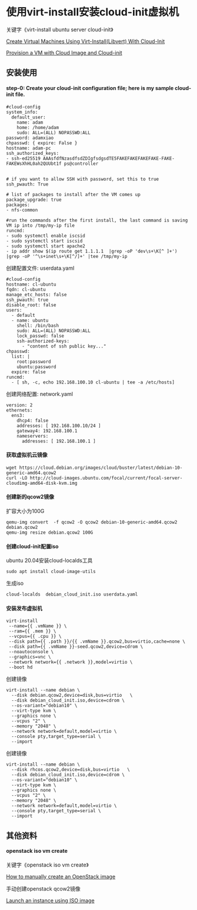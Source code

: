 # 使用virt-install安装cloud-init虚拟机

关键字《virt-install ubuntu server cloud-init》

[Create Virtual Machines Using Virt-Install(Libvert) With Cloud-Init](https://technekey.com/create-virtual-machines-using-virt-installlibvert-with-cloud-init/)

[Provision a VM with Cloud Image and Cloud-init](https://zhimin-wen.medium.com/provision-a-vm-with-cloud-image-and-cloud-init-36f356a33b90)

## 安装使用

#### step-0: Create your cloud-init configuration file; here is my sample cloud-init file.

```
#cloud-config
system_info:
  default_user:
    name: adam
    home: /home/adam
    sudo: ALL=(ALL) NOPASSWD:ALL
password: adamxiao
chpasswd: { expire: False }
hostname: adam-pc
ssh_authorized_keys:
- ssh-ed25519 AAAsfdfNzasdfsdZDIgfsdgsdTE5FAKEFAKEFAKEFAKE-FAKE-FAKEWsXhHL0ah2QUUbt1f ps@controller


# if you want to allow SSH with password, set this to true
ssh_pwauth: True

# list of packages to install after the VM comes up
package_upgrade: true
packages:
- nfs-common

#run the commands after the first install, the last command is saving VM ip into /tmp/my-ip file
runcmd:
- sudo systemctl enable iscsid
- sudo systemctl start iscsid
- sudo systemctl start apache2
- ip addr show $(ip route get 1.1.1.1  |grep -oP 'dev\s+\K[^ ]+')  |grep -oP '^\s+inet\s+\K[^/]+' |tee /tmp/my-ip
```

创建配置文件: userdata.yaml
```
#cloud-config
hostname: cl-ubuntu
fqdn: cl-ubuntu
manage_etc_hosts: false
ssh_pwauth: true
disable_root: false
users:
  - default
  - name: ubuntu
    shell: /bin/bash
    sudo: ALL=(ALL) NOPASSWD:ALL
    lock_passwd: false
    ssh-authorized-keys:
      - "content of ssh public key..."
chpasswd:
  list: |
    root:password
    ubuntu:password
  expire: false
runcmd:
  - [ sh, -c, echo 192.168.100.10 cl-ubuntu | tee -a /etc/hosts]
```

创建网络配置: network.yaml
```
version: 2
ethernets:
  ens3:
    dhcp4: false
    addresses: [ 192.168.100.10/24 ]
    gateway4: 192.168.100.1
    nameservers:
      addresses: [ 192.168.100.1 ]
```

#### 获取虚拟机云镜像

```
wget https://cloud.debian.org/images/cloud/buster/latest/debian-10-generic-amd64.qcow2
curl -LO http://cloud-images.ubuntu.com/focal/current/focal-server-cloudimg-amd64-disk-kvm.img
```

#### 创建新的qcow2镜像

扩容大小为100G
```
qemu-img convert  -f qcow2 -O qcow2 debian-10-generic-amd64.qcow2 debian.qcow2
qemu-img resize debian.qcow2 100G
```

#### 创建cloud-init配置iso

ubuntu 20.04安装cloud-localds工具
```
sudo apt install cloud-image-utils
```

生成iso
```
cloud-localds  debian_cloud_init.iso userdata.yaml
```

#### 安装发布虚拟机

```
virt-install 
 --name={{ .vmName }} \
 --ram={{ .mem }} \
 --vcpus={{ .cpu }} \
 --disk path={{ .path }}/{{ .vmName }}.qcow2,bus=virtio,cache=none \
 --disk path={{ .vmName }}-seed.qcow2,device=cdrom \
 --noautoconsole \
 --graphics=vnc \
 --network network={{ .network }},model=virtio \
 --boot hd
```

创建镜像
```
virt-install --name debian \
  --disk debian.qcow2,device=disk,bus=virtio   \
  --disk debian_cloud_init.iso,device=cdrom \
  --os-variant="debian10" \
  --virt-type kvm \
  --graphics none \
  --vcpus "2" \
  --memory "2048" \
  --network network=default,model=virtio \
  --console pty,target_type=serial \
  --import
```

创建镜像
```
virt-install --name debian \
  --disk rhcos.qcow2,device=disk,bus=virtio   \
  --disk debian_cloud_init.iso,device=cdrom \
  --os-variant="debian10" \
  --virt-type kvm \
  --graphics none \
  --vcpus "2" \
  --memory "2048" \
  --network network=default,model=virtio \
  --console pty,target_type=serial \
  --import
```

## 其他资料

#### openstack iso vm create

关键字《openstack iso vm create》

[How to manually create an OpenStack image](https://www.mirantis.com/blog/how-to-manually-create-an-openstack-image)

手动创建openstack qcow2镜像

[Launch an instance using ISO image](https://docs.openstack.org/nova/rocky/user/launch-instance-using-ISO-image.html)

